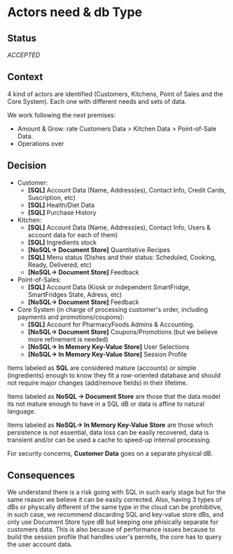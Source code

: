# Actors need & db Type

## Status
*ACCEPTED*

## Context
4 kind of actors are identified (Customers, Kitchens, Point of Sales and the Core System). Each one with different needs and sets of data. 

We work following the next premises:
- Amount & Grow: rate Customers Data > Kitchen Data > Point-of-Sale Data.
- Operations over

## Decision

- Customer:
  - **[SQL]** Account Data (Name, Address(es), Contact Info, Credit Cards, Suscription, etc)
  - **[SQL]** Health/Diet Data
  - **[SQL]** Purchase History
- Kitchen:
  - **[SQL]** Account Data (Name, Address(es), Contact Info, Users & account data for each of them)
  - **[SQL]** Ingredients stock
  - **[NoSQL-> Document Store]** Quantitative Recipes
  - **[SQL]** Menu status (Dishes and their status: Scheduled, Cooking, Ready, Delivered, etc)
  - **[NoSQL-> Document Store]** Feedback
- Point-of-Sales:
  - **[SQL]** Account Data (Kiosk or independent SmartFridge, SmartFridges State, Adress, etc)
  - **[NoSQL-> Document Store]** Feedback
- Core System (in charge of processing customer's order, including payments and promotions/coupons):
  - **[SQL]** Account for PharmacyFoods Admins & Accounting.
  - **[NoSQL-> Document Store]** Coupons/Promotions (but we believe more refinement is needed)
  - **[NoSQL-> In Memory Key-Value Store]** User Selections
  - **[NoSQL-> In Memory Key-Value Store]** Session Profile

Items labeled as **SQL** are considered mature (accounts) or simple (ingredients) enough to know they fit a row-oriented database and should not require major changes (add/remove fields) in their lifetime.

Items labeled as **NoSQL -> Document Store** are those that the data model its not mature enough to have in a SQL dB or data is affine to natural language.

Items labeled as **NoSQL-> In Memory Key-Value Store** are those which persistence is not essential, data loss can be easily recovered, data is transient and/or can be used a cache to speed-up internal processing.

For security concerns, **Customer Data** goes on a separate physical dB.

## Consequences
We understand there is a risk going with SQL in such early stage but for the same reason we believe it can be easily corrected.
Also, having 3 types of dBs or physcally different of the same type in the cloud can be prohibitive, in such case, we recommend discarding SQL and key-value store dBs, and only use Document Store type dB but keeping one phisically separate for customers data. This is also because of performance issues because to build the session profile that handles user's permits, the core has to query the user account data.  

